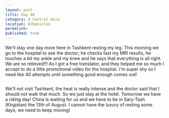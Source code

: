 ```yaml
---
layout: post
title: Day 48
category: 4_Central_Asia
location: Uzbekistan
permalink: 
published: true
---
```


We'll stay one day more here in Tashkent resting my leg. This morning we go to the hospital to see the doctor; he checks fast my MRI results, he touches a bit my ankle and my knee and he says that everything is all right. We are so relieved!!! As I got a free translator, and they helped me so much I accept to do a little promotional video for the hospital. I'm super shy so I need like 40 attempts until something good enough comes out!

<p><a
href="https://lh3.googleusercontent.com/XZKjbfqt5oaUtIUcQGeRROtny0ITIVB6t4-JsN7lQE9GQL_5i5NUY1TZ5NycGdCAUEiTjt-Qvb1bezXQIQ4iIYgJRgNy0YCLrYeIZJVY_JkJZoud_lsJVtpgEDiHv0uUVkcioYwv6O5fgy_xS1CTd5m9T_V9Z0TUXdo81Up5QsOSC5lOp83rCPKThjxbWXx0irR0TBjOIpIgLphwVgDOwMIHrigJrQb8yznVmaMPpeLvhZWsss0iuMIpwk9Z_8aD8Vm-nqmggU3o_H1Y2TFzpACyv8SDdyPNLtqau0B6oIS_YaF9LpHLmlctRCsofUGF1OIIvzr-0reDUA2jiZ_cadvEwTgAvzgd-HomsUSDooD4B85gsJ0q2faEmhPp6JljuJwS4axts1M0fvTb0gLs6K7krZorL0EAb6agZptQhbV1NvYlO6N1QvspOYMEEoDiI2dJvcQrblEiF9RYg-fwHQ1cyJ-ahxi4_NJRUZFcFAtnntRPz3T4RvTWToKnUsRCbwMv4U-aQ4n_TAIG1-LNMiegcUv7cKWRgwq-fpanowwU91ApVfPE06HFoCAM05OrUMNGcpOtv7UEEVG3LlqLn35dtrzgZ9GWLoAQwaYArJ3w4qzwIqcnKMVKFgGQ1jd2K3JvWzFCKzVsHDXZLcXFMMi2AyQEqO5JqA=w1052-h789-no"><img 
src="https://lh3.googleusercontent.com/XZKjbfqt5oaUtIUcQGeRROtny0ITIVB6t4-JsN7lQE9GQL_5i5NUY1TZ5NycGdCAUEiTjt-Qvb1bezXQIQ4iIYgJRgNy0YCLrYeIZJVY_JkJZoud_lsJVtpgEDiHv0uUVkcioYwv6O5fgy_xS1CTd5m9T_V9Z0TUXdo81Up5QsOSC5lOp83rCPKThjxbWXx0irR0TBjOIpIgLphwVgDOwMIHrigJrQb8yznVmaMPpeLvhZWsss0iuMIpwk9Z_8aD8Vm-nqmggU3o_H1Y2TFzpACyv8SDdyPNLtqau0B6oIS_YaF9LpHLmlctRCsofUGF1OIIvzr-0reDUA2jiZ_cadvEwTgAvzgd-HomsUSDooD4B85gsJ0q2faEmhPp6JljuJwS4axts1M0fvTb0gLs6K7krZorL0EAb6agZptQhbV1NvYlO6N1QvspOYMEEoDiI2dJvcQrblEiF9RYg-fwHQ1cyJ-ahxi4_NJRUZFcFAtnntRPz3T4RvTWToKnUsRCbwMv4U-aQ4n_TAIG1-LNMiegcUv7cKWRgwq-fpanowwU91ApVfPE06HFoCAM05OrUMNGcpOtv7UEEVG3LlqLn35dtrzgZ9GWLoAQwaYArJ3w4qzwIqcnKMVKFgGQ1jd2K3JvWzFCKzVsHDXZLcXFMMi2AyQEqO5JqA=w1052-h789-no" alt=""></a></p>

We'll not visit Tashkent, the heat is really intense and the doctor said that I should not walk that much. So we just stay at the hotel. Tomorrow we have a riding day! China is waiting for us and we have to be in Sary-Tash (Kirgistan) the 13th of August. I cannot have the luxury of resting some days, we need to keep moving!
